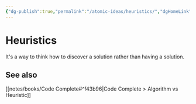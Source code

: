 ```yaml
---
{"dg-publish":true,"permalink":"/atomic-ideas/heuristics/","dgHomeLink":true,"dgPassFrontmatter":false}
---
```


# Heuristics

It's a way to think how to discover a solution rather than having a solution.

## See also

[[notes/books/Code Complete#^f43b96|Code Complete > Algorithm vs Heuristic]]